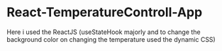 # React-TemperatureControll-App
Here i used the ReactJS (useStateHook majorly and to change the background  color on changing the temperature used the dynamic CSS) 
